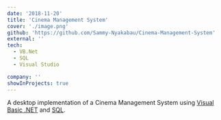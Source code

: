 ```yaml
---
date: '2018-11-20'
title: 'Cinema Management System'
cover: './image.png'
github: 'https://github.com/Sammy-Nyakabau/Cinema-Management-System'
external: ''
tech:
  - VB.Net
  - SQL
  - Visual Studio

company: ''
showInProjects: true
---
```


A desktop implementation of a Cinema Management System using [Visual Basic .NET](https://docs.microsoft.com/dotnet/visual-basic/) and [SQL](https://en.wikipedia.org/wiki/SQL).
